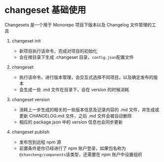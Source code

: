 # changeset 基础使用

Changesets 是一个用于 Monorepo 项目下版本以及 Changelog 文件管理的工具

1. changeset init

   - 新项目执行该命令，完成对项目的初始化
   - 会在根目录下生成 .changeset 目录，`config.json`配置文件

2. changeset

   - 执行该命令，进行版本管理，会交互式选择不同项目，以及确定发布的版本
   - 会生成一些 .md 文件在目录下，会在 version 的时候消耗

3. changeset version

   - 消耗上一步生成的相关的一些版本信息及记录内容的 .md 文件，并生成或更新 CHANGELOG.md 文件，之后 .md 文件会被自动删除
   - 相应的 package.json 中的 version 信息也会同步更新

4. changeset publish

   - 发布包到远程 npm 源
   - 前置条件是你已经进行了 npm 账户登录，如果包名称为 `@chancheng/components`该类型，还需要在 npm 账户中设置组织

